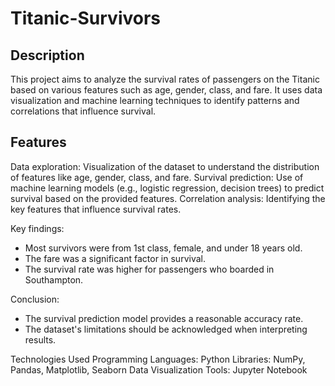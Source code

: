 # Titanic-Survivors

## Description
This project aims to analyze the survival rates of passengers on the Titanic based on various features such as age, gender, class, and fare. It uses data visualization and machine learning techniques to identify patterns and correlations that influence survival.

## Features
Data exploration: Visualization of the dataset to understand the distribution of features like age, gender, class, and fare.
Survival prediction: Use of machine learning models (e.g., logistic regression, decision trees) to predict survival based on the provided features.
Correlation analysis: Identifying the key features that influence survival rates.

  Key findings:
  - Most survivors were from 1st class, female, and under 18 years old.
  - The fare was a significant factor in survival.
  - The survival rate was higher for passengers who boarded in Southampton.

  Conclusion:
  - The survival prediction model provides a reasonable accuracy rate.
  - The dataset's limitations should be acknowledged when interpreting results.

 Technologies Used
 Programming Languages: Python
 Libraries: NumPy, Pandas, Matplotlib, Seaborn
 Data Visualization Tools: Jupyter Notebook
